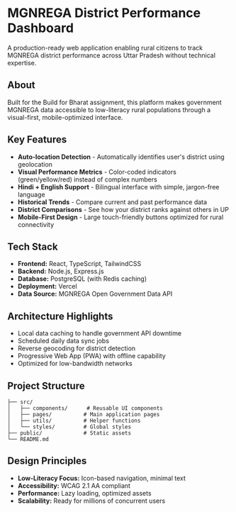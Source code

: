 # MGNREGA District Performance Dashboard

A production-ready web application enabling rural citizens to track MGNREGA district performance across Uttar Pradesh without technical expertise.

## About

Built for the Build for Bharat assignment, this platform makes government MGNREGA data accessible to low-literacy rural populations through a visual-first, mobile-optimized interface.

## Key Features

- **Auto-location Detection** - Automatically identifies user's district using geolocation
- **Visual Performance Metrics** - Color-coded indicators (green/yellow/red) instead of complex numbers
- **Hindi + English Support** - Bilingual interface with simple, jargon-free language
- **Historical Trends** - Compare current and past performance data
- **District Comparisons** - See how your district ranks against others in UP
- **Mobile-First Design** - Large touch-friendly buttons optimized for rural connectivity

## Tech Stack

- **Frontend:** React, TypeScript, TailwindCSS
- **Backend:** Node.js, Express.js
- **Database:** PostgreSQL (with Redis caching)
- **Deployment:** Vercel
- **Data Source:** MGNREGA Open Government Data API

## Architecture Highlights

- Local data caching to handle government API downtime
- Scheduled daily data sync jobs
- Reverse geocoding for district detection
- Progressive Web App (PWA) with offline capability
- Optimized for low-bandwidth networks

## Project Structure

```
├── src/
│   ├── components/      # Reusable UI components
│   ├── pages/          # Main application pages
│   ├── utils/          # Helper functions
│   └── styles/         # Global styles
├── public/             # Static assets
└── README.md
```

## Design Principles

- **Low-Literacy Focus:** Icon-based navigation, minimal text
- **Accessibility:** WCAG 2.1 AA compliant
- **Performance:** Lazy loading, optimized assets
- **Scalability:** Ready for millions of concurrent users

